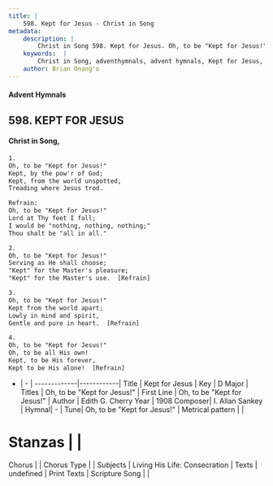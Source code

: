 ```yaml
---
title: |
    598. Kept for Jesus - Christ in Song
metadata:
    description: |
        Christ in Song 598. Kept for Jesus. Oh, to be "Kept for Jesus!" Kept, by the pow'r of God; Kept, from the world unspotted, Treading where Jesus trod. 
    keywords:  |
        Christ in Song, adventhymnals, advent hymnals, Kept for Jesus, Oh, to be "Kept for Jesus!". Oh, to be "Kept for Jesus!"
    author: Brian Onang'o
---
```


#### Advent Hymnals
## 598. KEPT FOR JESUS
####  Christ in Song,

```txt
1.
Oh, to be "Kept for Jesus!"
Kept, by the pow'r of God;
Kept, from the world unspotted,
Treading where Jesus trod.

Refrain:
Oh, to be "Kept for Jesus!"
Lord at Thy feet I fall;
I would be "nothing, nothing, nothing;"
Thou shalt be "all in all."

2.
Oh, to be "Kept for Jesus!"
Serving as He shall choose;
"Kept" for the Master's pleasure;
"Kept" for the Master's use.  [Refrain]

3.
Oh, to be "Kept for Jesus!"
Kept from the world apart;
Lowly in mind and spirit,
Gentle and pure in heart.  [Refrain]

4.
Oh, to be "Kept for Jesus!"
Oh, to be all His own!
Kept, to be His forever,
Kept to be His alone!  [Refrain]

```

- |   -  |
-------------|------------|
Title | Kept for Jesus |
Key | D Major |
Titles | Oh, to be "Kept for Jesus!" |
First Line | Oh, to be "Kept for Jesus!" |
Author | Edith G. Cherry
Year | 1908
Composer| I. Allan Sankey |
Hymnal|  - |
Tune| Oh, to be "Kept for Jesus!" |
Metrical pattern | |
# Stanzas |  |
Chorus |  |
Chorus Type |  |
Subjects | Living His Life: Consecration |
Texts | undefined |
Print Texts | 
Scripture Song |  |
    
